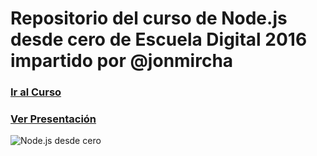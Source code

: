 # Repositorio del curso de Node.js desde cero de Escuela Digital 2016 impartido por @jonmircha

### [Ir al Curso](http://escuela.digital/cursos/nodejs)

### [Ver Presentación](http://jonmircha.github.io/ednode2016)

![Node.js desde cero](https://ed.team/sites/default/files/styles/large/public/courses/images/nodejs-poster.jpg?itok=CXtyA0Bm)
